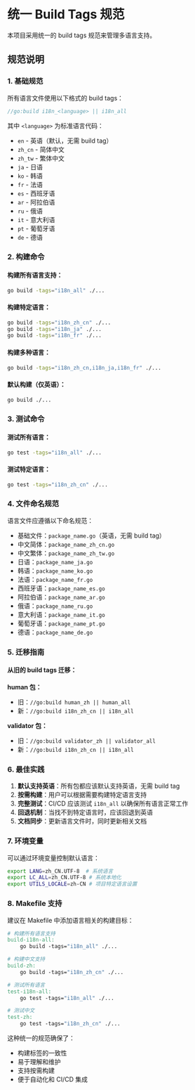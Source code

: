 # 统一 Build Tags 规范

本项目采用统一的 build tags 规范来管理多语言支持。

## 规范说明

### 1. 基础规范

所有语言文件使用以下格式的 build tags：

```go
//go:build i18n_<language> || i18n_all
```

其中 `<language>` 为标准语言代码：

- `en` - 英语（默认，无需 build tag）
- `zh_cn` - 简体中文
- `zh_tw` - 繁体中文  
- `ja` - 日语
- `ko` - 韩语
- `fr` - 法语
- `es` - 西班牙语
- `ar` - 阿拉伯语
- `ru` - 俄语
- `it` - 意大利语
- `pt` - 葡萄牙语
- `de` - 德语

### 2. 构建命令

#### 构建所有语言支持：
```bash
go build -tags="i18n_all" ./...
```

#### 构建特定语言：
```bash
go build -tags="i18n_zh_cn" ./...
go build -tags="i18n_ja" ./...
go build -tags="i18n_fr" ./...
```

#### 构建多种语言：
```bash
go build -tags="i18n_zh_cn,i18n_ja,i18n_fr" ./...
```

#### 默认构建（仅英语）：
```bash
go build ./...
```

### 3. 测试命令

#### 测试所有语言：
```bash
go test -tags="i18n_all" ./...
```

#### 测试特定语言：
```bash
go test -tags="i18n_zh_cn" ./...
```

### 4. 文件命名规范

语言文件应遵循以下命名规范：

- 基础文件：`package_name.go`（英语，无需 build tag）
- 中文简体：`package_name_zh_cn.go`
- 中文繁体：`package_name_zh_tw.go`
- 日语：`package_name_ja.go`
- 韩语：`package_name_ko.go`
- 法语：`package_name_fr.go`
- 西班牙语：`package_name_es.go`
- 阿拉伯语：`package_name_ar.go`
- 俄语：`package_name_ru.go`
- 意大利语：`package_name_it.go`
- 葡萄牙语：`package_name_pt.go`
- 德语：`package_name_de.go`

### 5. 迁移指南

#### 从旧的 build tags 迁移：

**human 包：**
- 旧：`//go:build human_zh || human_all`
- 新：`//go:build i18n_zh_cn || i18n_all`

**validator 包：**
- 旧：`//go:build validator_zh || validator_all`  
- 新：`//go:build i18n_zh_cn || i18n_all`

### 6. 最佳实践

1. **默认支持英语**：所有包都应该默认支持英语，无需 build tag
2. **按需构建**：用户可以根据需要构建特定语言支持
3. **完整测试**：CI/CD 应该测试 `i18n_all` 以确保所有语言正常工作
4. **回退机制**：当找不到特定语言时，应该回退到英语
5. **文档同步**：更新语言文件时，同时更新相关文档

### 7. 环境变量

可以通过环境变量控制默认语言：

```bash
export LANG=zh_CN.UTF-8  # 系统语言
export LC_ALL=zh_CN.UTF-8 # 系统本地化
export UTILS_LOCALE=zh-CN # 项目特定语言设置
```

### 8. Makefile 支持

建议在 Makefile 中添加语言相关的构建目标：

```makefile
# 构建所有语言支持
build-i18n-all:
	go build -tags="i18n_all" ./...

# 构建中文支持
build-zh:
	go build -tags="i18n_zh_cn" ./...

# 测试所有语言
test-i18n-all:
	go test -tags="i18n_all" ./...

# 测试中文
test-zh:
	go test -tags="i18n_zh_cn" ./...
```

这种统一的规范确保了：
- 构建标签的一致性
- 易于理解和维护
- 支持按需构建
- 便于自动化和 CI/CD 集成
